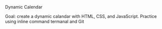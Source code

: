 Dynamic Calendar

Goal: create a dynamic calandar with HTML, CSS, and JavaScript. 
Practice using inline command termanal and Git